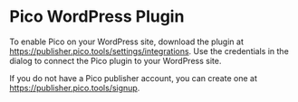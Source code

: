 # Pico WordPress Plugin

To enable Pico on your WordPress site, download the plugin at https://publisher.pico.tools/settings/integrations. Use the credentials in the dialog to connect the Pico plugin to your WordPress site.

If you do not have a Pico publisher account, you can create one at https://publisher.pico.tools/signup.
